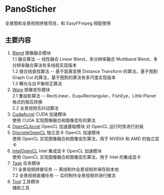 # PanoSticher 
全景图和全景视频拼接项目，和 EasyFFmpeg 搭配使用

## 主要内容
1. [Blend](https://github.com/XupingZHENG/PanoSticher/tree/master/source/Blend) 图像融合模块  
1.1 融合算法 -- 线性融合 Linear Blend，多分辨率融合 Multiband Blend，多分辨率融合算法有多线程实现版本  
1.2 缝合线查找算法 -- 基于距离变换 Distance Transform 的算法，基于图割 Graph Cut 的算法，基于图割的算法有多尺度实现版本  
1.3 曝光与白平衡校正算法
2. [Warp](https://github.com/XupingZHENG/PanoSticher/tree/master/source/Warp) 图像变形模块  
2.1 重投影算法 -- RectLinear，EuquiRectangular，FishEye，Little Planet 格式的相互转换  
2.2 全景视频去抖动算法  
3. [CudaAccel](https://github.com/XupingZHENG/PanoSticher/tree/master/source/CudaAccel) CUDA 加速模块  
使用 CUDA 实现图像融合和图像变形的算法  
4. [OpenCLAccel](https://github.com/XupingZHENG/PanoSticher/tree/master/source/OpenCLAccel) OpenCL 加速基础模块
对 OpenCL 运行时库进行封装
5. [DiscreteOpenCL](https://github.com/XupingZHENG/PanoSticher/tree/master/source/DiscreteOpenCL) 独立显卡 OpenCL 加速模块  
使用 OpenCL 实现图像融合和图像变形算法，用于 NVIDIA 和 AMD 的独立显卡  
6. [IntelOpenCL](https://github.com/XupingZHENG/PanoSticher/tree/master/source/IntelOpenCL) Intel 集成显卡 OpenCL 加速模块  
使用 OpenCL 实现图像融合和图像变形算法，用于 Intel 的集成显卡  
7. [Task](https://github.com/XupingZHENG/PanoSticher/tree/master/source/Task) 任务模块  
7.1 全景视频拼接任务 -- 离线制作全景视频并保存到本地  
7.2 全景视频直播任务 -- 实时制作全景视频并进行推流
8. [Tool](https://github.com/XupingZHENG/PanoSticher/tree/master/source/Tool) 工具模块  
辅助工具
